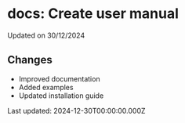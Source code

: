 # docs: Create user manual

Updated on 30/12/2024

## Changes
- Improved documentation
- Added examples
- Updated installation guide

Last updated: 2024-12-30T00:00:00.000Z